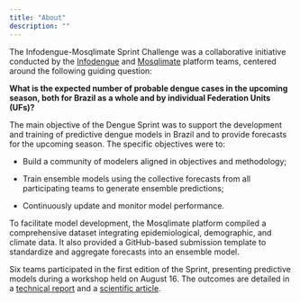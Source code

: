 ```yaml
---
title: "About"
description: ""
---
```


The Infodengue-Mosqlimate Sprint Challenge was a collaborative initiative conducted by the [Infodengue](https://info.dengue.mat.br/) and [Mosqlimate](https://mosqlimate.org/) platform teams, centered around the following guiding question:

**What is the expected number of probable dengue cases in the upcoming season, both for Brazil as a whole and by individual Federation Units (UFs)?**

The main objective of the Dengue Sprint was to support the development and training of predictive dengue models in Brazil and to provide forecasts for the upcoming season. The specific objectives were to:

* Build a community of modelers aligned in objectives and methodology;

* Train ensemble models using the collective forecasts from all participating teams to generate ensemble 
predictions;

* Continuously update and monitor model performance.

To facilitate model development, the Mosqlimate platform compiled a comprehensive dataset integrating epidemiological, demographic, and climate data. It also provided a GitHub-based submission template to standardize and aggregate forecasts into an ensemble model.

Six teams participated in the first edition of the Sprint, presenting predictive models during a workshop held on August 16. The outcomes are detailed in a [technical report](https://zenodo.org/records/13929005) and a [scientific article](https://www.medrxiv.org/content/10.1101/2025.05.12.25327419v1).

